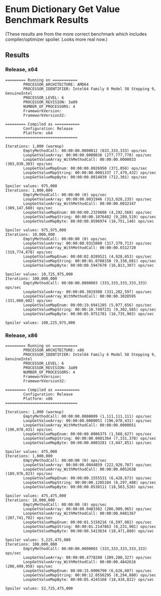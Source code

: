 # Enum Dictionary Get Value Benchmark Results

(These results are from the more correct benchmark which includes compiler/optimizer spoiler.
Looks more real now.)

## Results


### Release, x64

	========= Running on ===========
	        PROCESSOR_ARCHITECTURE: AMD64
	        PROCESSOR_IDENTIFIER: Intel64 Family 6 Model 58 Stepping 9, GenuineIntel
	        PROCESSOR_LEVEL: 6
	        PROCESSOR_REVISION: 3a09
	        NUMBER_OF_PROCESSORS: 4
	        FrameworkVersion:
	        FrameworkVersion32:

	========= Compiled as ===========
	        Configuration: Release
	        Platform: x64
	================================

	Iterations: 1,000 (warmup)
	        EmptyMethodCall: 00:00:00.0000012 (833,333,333) ops/sec
	        LoopGetValueArray: 00:00:00.0000036 (277,777,778) ops/sec
	        LoopGetValueArray_WithMethodCall: 00:00:00.0000033 (303,030,303) ops/sec
	        LoopGetValueMapEnum: 00:00:00.0026950 (371,058) ops/sec
	        LoopGetValueMapString: 00:00:00.0001337 (7,479,432) ops/sec
	        LoopGetValueMapByte: 00:00:00.0014039 (712,301) ops/sec

	Spoiler values: 975,000
	Iterations: 1,000,000
	        EmptyMethodCall: 00:00:00 (0) ops/sec
	        LoopGetValueArray: 00:00:00.0031946 (313,028,235) ops/sec
	        LoopGetValueArray_WithMethodCall: 00:00:00.0032347 (309,147,680) ops/sec
	        LoopGetValueMapEnum: 00:00:00.2329608 (4,292,568) ops/sec
	        LoopGetValueMapString: 00:00:00.1076482 (9,289,519) ops/sec
	        LoopGetValueMapByte: 00:00:00.0596974 (16,751,148) ops/sec

	Spoiler values: 975,975,000
	Iterations: 10,000,000
	        EmptyMethodCall: 00:00:00 (0) ops/sec
	        LoopGetValueArray: 00:00:00.0315080 (317,379,713) ops/sec
	        LoopGetValueArray_WithMethodCall: 00:00:00.0312720 (319,774,878) ops/sec
	        LoopGetValueMapEnum: 00:00:02.0289521 (4,928,653) ops/sec
	        LoopGetValueMapString: 00:00:01.0708150 (9,338,681) ops/sec
	        LoopGetValueMapByte: 00:00:00.5947670 (16,813,307) ops/sec

	Spoiler values: 10,725,975,000
	Iterations: 100,000,000
	        EmptyMethodCall: 00:00:00.0000003 (333,333,333,333,333) ops/sec
	        LoopGetValueArray: 00:00:00.3019300 (331,202,597) ops/sec
	        LoopGetValueArray_WithMethodCall: 00:00:00.3020595 (331,060,602) ops/sec
	        LoopGetValueMapEnum: 00:00:19.6941285 (5,077,656) ops/sec
	        LoopGetValueMapString: 00:00:10.7497231 (9,302,565) ops/sec
	        LoopGetValueMapByte: 00:00:05.9751781 (16,735,903) ops/sec

	Spoiler values: 108,225,975,000



### Release, x86

	========= Running on ===========
	        PROCESSOR_ARCHITECTURE: x86
	        PROCESSOR_IDENTIFIER: Intel64 Family 6 Model 58 Stepping 9, GenuineIntel
	        PROCESSOR_LEVEL: 6
	        PROCESSOR_REVISION: 3a09
	        NUMBER_OF_PROCESSORS: 4
	        FrameworkVersion:
	        FrameworkVersion32:

	========= Compiled as ===========
	        Configuration: Release
	        Platform: x86
	================================

	Iterations: 1,000 (warmup)
	        EmptyMethodCall: 00:00:00.0000009 (1,111,111,111) ops/sec
	        LoopGetValueArray: 00:00:00.0000051 (196,078,431) ops/sec
	        LoopGetValueArray_WithMethodCall: 00:00:00.0000051 (196,078,431) ops/sec
	        LoopGetValueMapEnum: 00:00:00.0006375 (1,568,627) ops/sec
	        LoopGetValueMapString: 00:00:00.0001364 (7,331,378) ops/sec
	        LoopGetValueMapByte: 00:00:00.0003281 (3,047,851) ops/sec

	Spoiler values: 475,000
	Iterations: 1,000,000
	        EmptyMethodCall: 00:00:00 (0) ops/sec
	        LoopGetValueArray: 00:00:00.0044859 (222,920,707) ops/sec
	        LoopGetValueArray_WithMethodCall: 00:00:00.0052638 (189,976,823) ops/sec
	        LoopGetValueMapEnum: 00:00:00.1555531 (6,428,673) ops/sec
	        LoopGetValueMapString: 00:00:00.1205184 (8,297,488) ops/sec
	        LoopGetValueMapByte: 00:00:00.0538111 (18,583,526) ops/sec

	Spoiler values: 475,475,000
	Iterations: 10,000,000
	        EmptyMethodCall: 00:00:00 (0) ops/sec
	        LoopGetValueArray: 00:00:00.0483302 (206,909,965) ops/sec
	        LoopGetValueArray_WithMethodCall: 00:00:00.0481367 (207,741,702) ops/sec
	        LoopGetValueMapEnum: 00:00:01.5158216 (6,597,082) ops/sec
	        LoopGetValueMapString: 00:00:01.2147863 (8,231,901) ops/sec
	        LoopGetValueMapByte: 00:00:00.5413634 (18,471,880) ops/sec

	Spoiler values: 5,225,475,000
	Iterations: 100,000,000
	        EmptyMethodCall: 00:00:00.0000003 (333,333,333,333,333) ops/sec
	        LoopGetValueArray: 00:00:00.4778280 (209,280,327) ops/sec
	        LoopGetValueArray_WithMethodCall: 00:00:00.4842616 (206,499,958) ops/sec
	        LoopGetValueMapEnum: 00:00:15.0906790 (6,626,607) ops/sec
	        LoopGetValueMapString: 00:00:12.0556295 (8,294,880) ops/sec
	        LoopGetValueMapByte: 00:00:05.4245168 (18,434,822) ops/sec

	Spoiler values: 52,725,475,000

